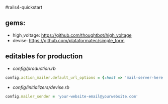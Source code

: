 #rails4-quickstart

## gems:
- high_voltage: https://github.com/thoughtbot/high_voltage
- devise: https://github.com/plataformatec/simple_form

## editables for production

- *config/production.rb*

```ruby
config.action_mailer.default_url_options = {:host => 'mail-server-here'}
```

- *config/initializers/devise.rb*

```ruby
config.mailer_sender = 'your-website-email@yourwebsite.com'
```
